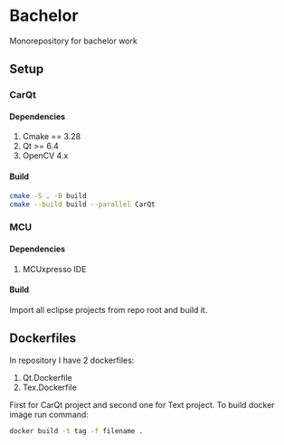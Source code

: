 # Bachelor
Monorepository for bachelor work

## Setup
### CarQt
#### Dependencies
1. Cmake == 3.28
2. Qt >= 6.4
3. OpenCV 4.x

#### Build
```sh
cmake -S . -B build
cmake --build build --parallel CarQt
```

### MCU
#### Dependencies
1. MCUxpresso IDE

#### Build
Import all eclipse projects from repo root and build it.

## Dockerfiles
In repository I have 2 dockerfiles:
1. Qt.Dockerfile
2. Tex.Dockerfile

First for CarQt project and second one for Text project.
To build docker image run command:
```sh
docker build -t tag -f filename .
```
